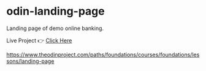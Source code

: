 # odin-landing-page
Landing page of demo online banking.

Live Project 👉 [Click Here](https://manikanta528.github.io/odin-landing-page/)

https://www.theodinproject.com/paths/foundations/courses/foundations/lessons/landing-page
